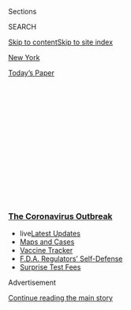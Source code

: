 <div id="app">

<div>

<div>

<div>

<div class="NYTAppHideMasthead css-1q2w90k e1suatyy0">

<div class="section css-ui9rw0 e1suatyy2">

<div class="css-eph4ug er09x8g0">

<div class="css-6n7j50">

</div>

<span class="css-1dv1kvn">Sections</span>

<div class="css-10488qs">

<span class="css-1dv1kvn">SEARCH</span>

</div>

[Skip to content](#site-content)[Skip to site index](#site-index)

</div>

<div id="masthead-section-label" class="css-1wr3we4 eaxe0e00">

[New
York](https://www.nytimes3xbfgragh.onion/section/nyregion)

</div>

<div class="css-10698na e1huz5gh0">

</div>

</div>

<div id="masthead-bar-one" class="section hasLinks css-15hmgas e1csuq9d3">

<div class="css-uqyvli e1csuq9d0">

</div>

<div class="css-1uqjmks e1csuq9d1">

</div>

<div class="css-9e9ivx">

[](https://myaccount.nytimes3xbfgragh.onion/auth/login?response_type=cookie&client_id=vi)

</div>

<div class="css-1bvtpon e1csuq9d2">

[Today’s
Paper](https://www.nytimes3xbfgragh.onion/section/todayspaper)

</div>

</div>

</div>

</div>

<div data-aria-hidden="false">

<div id="site-content" data-role="main">

<div>

<div class="css-1aor85t" style="opacity:0.000000001;z-index:-1;visibility:hidden">

<div class="css-1hqnpie">

<div class="css-epjblv">

<span class="css-17xtcya">[New
York](/section/nyregion)</span><span class="css-x15j1o">|</span><span class="css-fwqvlz">M.T.A.
Warns of Doomsday Subway Cuts Without $12 Billion in Federal
Aid</span>

</div>

<div class="css-k008qs">

<div class="css-1iwv8en">

<span class="css-18z7m18"></span>

<div>

</div>

</div>

<span class="css-1n6z4y">https://nyti.ms/3gvfhUI</span>

<div class="css-1705lsu">

<div class="css-4xjgmj">

<div class="css-4skfbu" data-role="toolbar" data-aria-label="Social Media Share buttons, Save button, and Comments Panel with current comment count" data-testid="share-tools">

  - 
  - 
  - 
  - 
    
    <div class="css-6n7j50">
    
    </div>

  - 

</div>

</div>

</div>

</div>

</div>

</div>

<div class="css-13pd83m">

<div class="css-l9svim">

### [<span class="css-pa1jbp"><span class="css-1rxm0ex">The Coronavirus</span><span class="css-1rxm0ex"> Outbreak</span></span>](https://www.nytimes3xbfgragh.onion/news-event/coronavirus?name=styln-coronavirus-national&region=TOP_BANNER&block=storyline_menu_recirc&action=click&pgtype=Article&impression_id=ab260d30-f4bf-11ea-946f-8d50c943ff29&variant=undefined)

  - <span class="css-1qkutce"><span class="css-12clwdu">live</span>[Latest
    Updates](https://www.nytimes3xbfgragh.onion/2020/09/11/world/covid-19-coronavirus.html?name=styln-coronavirus-national&region=TOP_BANNER&block=storyline_menu_recirc&action=click&pgtype=Article&impression_id=ab260d31-f4bf-11ea-946f-8d50c943ff29&variant=undefined)</span>
  - <span class="css-1qkutce">[Maps and
    Cases](https://www.nytimes3xbfgragh.onion/interactive/2020/us/coronavirus-us-cases.html?name=styln-coronavirus-national&region=TOP_BANNER&block=storyline_menu_recirc&action=click&pgtype=Article&impression_id=ab263440-f4bf-11ea-946f-8d50c943ff29&variant=undefined)</span>
  - <span class="css-1qkutce">[Vaccine
    Tracker](https://www.nytimes3xbfgragh.onion/interactive/2020/science/coronavirus-vaccine-tracker.html?name=styln-coronavirus-national&region=TOP_BANNER&block=storyline_menu_recirc&action=click&pgtype=Article&impression_id=ab263441-f4bf-11ea-946f-8d50c943ff29&variant=undefined)</span>
  - <span class="css-1qkutce">[F.D.A. Regulators’
    Self-Defense](https://www.nytimes3xbfgragh.onion/2020/09/10/us/politics/fda-coronavirus-vaccine.html?name=styln-coronavirus-national&region=TOP_BANNER&block=storyline_menu_recirc&action=click&pgtype=Article&impression_id=ab263442-f4bf-11ea-946f-8d50c943ff29&variant=undefined)</span>
  - <span class="css-1qkutce">[Surprise Test
    Fees](https://www.nytimes3xbfgragh.onion/2020/09/09/upshot/coronavirus-surprise-test-fees.html?name=styln-coronavirus-national&region=TOP_BANNER&block=storyline_menu_recirc&action=click&pgtype=Article&impression_id=ab263443-f4bf-11ea-946f-8d50c943ff29&variant=undefined)</span>

</div>

</div>

<div id="top-wrapper" class="css-1sy8kpn">

<div id="top-slug" class="css-l9onyx">

Advertisement

</div>

[Continue reading the main
story](#after-top)

<div class="ad top-wrapper" style="text-align:center;height:100%;display:block;min-height:250px">

<div id="top" class="place-ad" data-position="top" data-size-key="top">

</div>

</div>

<div id="after-top">

</div>

</div>

<div>

<div id="sponsor-wrapper" class="css-1hyfx7x">

<div id="sponsor-slug" class="css-19vbshk">

Supported by

</div>

[Continue reading the main
story](#after-sponsor)

<div id="sponsor" class="ad sponsor-wrapper" style="text-align:center;height:100%;display:block">

</div>

<div id="after-sponsor">

</div>

</div>

<div class="css-186x18t">

</div>

<div class="css-1vkm6nb ehdk2mb0">

# M.T.A. Warns of Doomsday Subway Cuts Without $12 Billion in Federal Aid

</div>

The agency, facing staggering financial losses because of the pandemic,
said it would have to reduce subway and bus service by 40 percent.

<div class="css-79elbk" data-testid="photoviewer-wrapper">

<div class="css-z3e15g" data-testid="photoviewer-wrapper-hidden">

</div>

<div class="css-1a48zt4 ehw59r15" data-testid="photoviewer-children">

![<span class="css-16f3y1r e13ogyst0" data-aria-hidden="true">The
Metropolitan Transportation Authority is facing a staggering $16.2
billion deficit through
2024.</span><span class="css-cnj6d5 e1z0qqy90" itemprop="copyrightHolder"><span class="css-1ly73wi e1tej78p0">Credit...</span><span><span>Earl
Wilson/The New York
Times</span></span></span>](https://static01.graylady3jvrrxbe.onion/images/2020/08/26/nyregion/26subway1/merlin_176122542_850a2b22-123b-4cad-b9e8-6aa1ccb71da9-articleLarge.jpg?quality=75&auto=webp&disable=upscale)

</div>

</div>

<div class="css-18e8msd">

<div class="css-vp77d3 epjyd6m0">

<div class="css-hus3qt ey68jwv0" data-aria-hidden="true">

[![Christina
Goldbaum](https://static01.graylady3jvrrxbe.onion/images/2019/11/22/reader-center/author-christina-goldbaum/author-christina-goldbaum-thumbLarge.png
"Christina Goldbaum")](https://www.nytimes3xbfgragh.onion/by/christina-goldbaum)

</div>

<div class="css-1baulvz">

By [<span class="css-1baulvz last-byline" itemprop="name">Christina
Goldbaum</span>](https://www.nytimes3xbfgragh.onion/by/christina-goldbaum)

</div>

</div>

  - 
    
    <div class="css-ld3wwf e16638kd2">
    
    Aug. 26,
    2020
    
    </div>

  - 
    
    <div class="css-4xjgmj">
    
    <div class="css-d8bdto" data-role="toolbar" data-aria-label="Social Media Share buttons, Save button, and Comments Panel with current comment count" data-testid="share-tools">
    
      - 
      - 
      - 
      - 
        
        <div class="css-6n7j50">
        
        </div>
    
      - 
    
    </div>
    
    </div>

</div>

</div>

<div class="section meteredContent css-1r7ky0e" name="articleBody" itemprop="articleBody">

<div class="css-1fanzo5 StoryBodyCompanionColumn">

<div class="css-53u6y8">

Facing a staggering financial crisis and a stalemate in Washington, the
Metropolitan Transportation Authority threatened on Wednesday to adopt a
doomsday plan if it did not receive as much as $12 billion in federal
aid, including slashing subway and bus service in New York City by 40
percent.

The plan paints a bleak picture for riders: Wait times would increase by
eight minutes on the subway and 15 minutes on buses; Long Island Rail
Road and Metro-North trains would run at 60- or 120-minute intervals.
Upgrades to the subway’s signal systems, which have been the source of
many delays, would be scrapped.

The M.T.A. — which runs the city’s subway, buses and two commuter rails
— laid out the plan as part of a broader political strategy [to
pressure
Washington](https://www.nytimes3xbfgragh.onion/2020/07/21/nyregion/mta-subway-financial-cuts.html)
to [provide
assistance](https://www.nytimes3xbfgragh.onion/2020/04/20/nyregion/nyc-mta-subway-coronavirus.html).

The agency is facing a staggering $16.2 billion deficit through 2024,
after the coronavirus pandemic wiped out its operating revenue — which
comes from fares, tolls and subsidies — virtually overnight. [Ridership
on the
subway](https://www.nytimes3xbfgragh.onion/2020/03/24/nyregion/coronavirus-nyc-mta-cuts-.html),
which plummeted by 90 percent in April, has only reached a quarter of
usual levels, even as more and more New Yorkers return to work.

</div>

</div>

<div class="css-1fanzo5 StoryBodyCompanionColumn">

<div class="css-53u6y8">

The state-run transit agency has requested $12 billion in aid to cover
its operating losses through 2021. But after negotiations over the next
stimulus package stalled this month, immediate federal support did not
appear to be forthcoming.

“The future of the M.T.A. and the future of the New York region lies
squarely in the hands of the federal government,” the authority’s
chairman, Patrick J. Foye, said on Wednesday. “Without this additional
federal funding, we will be forced to take draconian measures, the
impact of which will be felt across the system and the region for
decades to come.”

The plan, which transit officials have said the agency would not enact
before next year, is the first detailed depiction of what the sprawling
public transportation network and backbone of the New York region’s
economy could look like in the wake of the pandemic and the current
financial crisis.

Hallmark infrastructure projects, like extending the Second Avenue
Subway into Harlem and connecting commuter trains to Manhattan’s west
side at Pennsylvania Station, would be paused indefinitely. Purchasing a
new fleet of electric buses and new subway cars, as well as adding
elevators to stations to make them more accessible, would also be
indefinitely delayed.

In addition, the agency would eliminate a widely hailed program that
provides accessible vehicles on demand to paratransit customers. Fares
and tolls would be raised by one percent and one dollar, respectively,
above already scheduled increases in 2021 and 2023.

</div>

</div>

<div class="css-1fanzo5 StoryBodyCompanionColumn">

<div class="css-53u6y8">

Talks between Democrats and administration officials over the details of
another coronavirus relief package stalled earlier this month and have
remained in a political stalemate, with negotiators unable to reach an
agreement on the overall scope and price tag of the
package.

<div id="NYT_MAIN_CONTENT_1_REGION" class="css-9tf9ac">

<div>

<div id="styln-covid-updates-world" class="section interactive-content interactive-size-medium css-1ftcdic">

<div class="css-17ih8de interactive-body">

<div id="styln-briefing-block" data-asset-id="QXJ0aWNsZTpueXQ6Ly9hcnRpY2xlLzJiYjYwYTJiLTY3NjItNTg3NC1iMGVhLWY4NzRhMjE3NTQyZA==">

<div class="briefing-block-header-section">

# [Latest Updates: The Coronavirus Outbreak](https://www.nytimes3xbfgragh.onion/2020/09/11/world/covid-19-coronavirus.html?action=click&pgtype=Article&state=default&region=MAIN_CONTENT_1&context=storylines_live_updates)

<div class="briefing-block-ts">

Updated 2020-09-12T06:16:33.399Z

</div>

</div>

  - [Fauci cautions the virus could disrupt life in the U.S. until
    ‘maybe even towards the end
    of 2021.’](https://www.nytimes3xbfgragh.onion/2020/09/11/world/covid-19-coronavirus.html?action=click&pgtype=Article&state=default&region=MAIN_CONTENT_1&context=storylines_live_updates#link-dfb8a16)
  - [From Asia to Africa, China promotes its vaccine candidates to win
    friends.](https://www.nytimes3xbfgragh.onion/2020/09/11/world/covid-19-coronavirus.html?action=click&pgtype=Article&state=default&region=MAIN_CONTENT_1&context=storylines_live_updates#link-7104d154)
  - [The other way the virus will kill:
    hunger.](https://www.nytimes3xbfgragh.onion/2020/09/11/world/covid-19-coronavirus.html?action=click&pgtype=Article&state=default&region=MAIN_CONTENT_1&context=storylines_live_updates#link-393ad215)

<div class="briefing-block-footer">

<div class="briefing-block-footer-meta">

[See more
updates](https://www.nytimes3xbfgragh.onion/2020/09/11/world/covid-19-coronavirus.html?action=click&pgtype=Article&state=default&region=MAIN_CONTENT_1&context=storylines_live_updates)

</div>

<div class="briefing-block-briefinglinks">

<span>More live coverage:</span>
[Markets](https://www.nytimes3xbfgragh.onion/live/2020/09/11/business/stock-market-today-coronavirus?action=click&pgtype=Article&state=default&region=MAIN_CONTENT_1&context=storylines_live_updates)

</div>

</div>

</div>

</div>

</div>

</div>

</div>

The $3.4 trillion legislation approved by House Democrats in May
included $15.75 billion in grants for transit agencies, while the $1
trillion offer introduced by Senate Republicans last month did not
include a similar allocation in aid. It was unclear how much of that
would go to the M.T.A.

A spokesman for Senator Chuck Schumer, the minority leader and a New
York Democrat, said that the Senator is fighting for robust funding for
the transit authority in the current round of negotiations. In March,
Democratic leaders successfully secured $3.9 billion for the M.T.A. in
the first federal stimulus package.

Without funding, though, transit advocates warned that riders would feel
the effects of the proposed cuts for decades.

“Something like this, it would fundamentally change New York,” said Nick
Sifuentes, the executive director of Tri-State Transportation Campaign,
an advocacy group. “It would kick off the death spiral of people using
anything other than public transit and then transit funding would never
recover.”

<div id="NYT_MAIN_CONTENT_2_REGION" class="css-9tf9ac">

<div>

</div>

</div>

The Transport Workers Union Local 100, which represents many M.T.A.
workers, also decried the possibility of slashing the work force.

“Transit workers put this city and state on their backs and carried them
through the deadly pandemic, risking their own health and lives,” the
union’s president, Tony Utano, said in a statement. “Layoffs would be an
unimaginable shameful betrayal.”

</div>

</div>

<div class="css-1fanzo5 StoryBodyCompanionColumn">

<div class="css-53u6y8">

Making any of the drastic cuts would come at a high political cost to
Gov. Andrew M. Cuomo, who controls the M.T.A. and has in recent years
positioned himself as the only one capable of saving its subway system.

But framing possible cuts to service and fare increases as dependent on
the federal authorities may lay the groundwork for blaming Washington if
New York officials are forced to make unpopular decisions.

“Only the federal government can come to the rescue of the M.T.A. I
think it’s important we recognize that,” said Mr. Foye, the authority
chairman.

At a news conference on Wednesday, Mr. Cuomo said that the state’s own
financial crisis hampers its ability to assist the M.T.A. if federal aid
is not granted to the transit system and the state at large.

“It would be a financial catastrophe for the State of New York. There
wouldn’t be one hole in the dike, called the M.T.A., there would be 50
holes in the dike,” he said.

Earlier this month, the agency borrowed $451 million from the Federal
Reserve, becoming only the second state government borrower to use the
program. The M.T.A. has also made some initial cuts to nonessential
services, including reducing overtime and eliminating consulting
contracts, that will save the agency $540 million next year.

Still, in recent weeks the M.T.A. has come under fire for not doing more
to shore up its finances.

Financial experts and some state lawmakers have said that delaying
cost-saving measures deepens the agency’s budget hole, which worsens by
$200 million every week, and deferring conversations with legislators
about possible new revenue streams delays earnings from them.

</div>

</div>

<div class="css-1fanzo5 StoryBodyCompanionColumn">

<div class="css-53u6y8">

This, they say, risks plunging the system into an even more dire crisis
in the years to come.

“The governor and the M.T.A. seemingly think they can keep the M.T.A. on
ice permanently and that it will then just wake up one day,” said
Assemblyman Robert Carroll, a Democrat whose district covers part of
Brooklyn.

Adding to the urgency, many observers say it is unlikely that the
authority will receive as much as $12 billion from federal authorities
in the next stimulus package. The M.T.A. had originally asked the
authorities [for $3.9 billion in
April](https://www.nytimes3xbfgragh.onion/2020/03/17/nyregion/coronavirus-nyc-subway-federal-aid-.html)
to cover its operating losses through the end of this year, but now says
it needs $12 billion to cover its deficit through the end of next year.

For comparison, the American Public Transportation Association, a
lobbying group, has called for a total of $32 billion in the next
stimulus package for the country’s transit agencies.

Already, [other transit
agencies](https://www.nytimes3xbfgragh.onion/2020/07/19/us/coronavirus-public-transit.html)
around the country have begun slashing service and furloughing their
work forces. But in New York, officials have hesitated taking any
cost-saving steps that would immediately affect riders.

Historically, the agency has dug its way out of crises by cutting
service, slashing fares, acquiring new state subsidies and taking on
more debt.

But in this crisis, slashing service would lead to more packed trains,
which would risk contributing to the virus’s spread and also discourage
riders from returning to the system. Raising fares when ridership hovers
at around 25 percent of usual would yield little new revenue and burden
the lower-income New Yorkers and essential workers who make up many of
the current commuters.

Meanwhile, the state and city are facing their own fiscal emergencies,
and debt repayment already consumes nearly a quarter of the agency’s
operating budget.

</div>

</div>

<div class="css-1fanzo5 StoryBodyCompanionColumn">

<div class="css-53u6y8">

“The M.T.A. needs this huge helping of federal emergency aid to get
through the now,” said John Kaehny, executive director of Reinvent
Albany, a watchdog group. “But the future looks grim even with the
federal aid. That’s the problem.”

“It’s a transit agency that has lurched from crisis to crisis,” he
added. “Now it’s paying for decades of not restructuring where the
M.T.A. gets its operating revenue.”

Emily Cochrane contributed reporting.

</div>

</div>

</div>

<div>

</div>

<div>

</div>

<div>

</div>

<div>

<div id="bottom-wrapper" class="css-1ede5it">

<div id="bottom-slug" class="css-l9onyx">

Advertisement

</div>

[Continue reading the main
story](#after-bottom)

<div id="bottom" class="ad bottom-wrapper" style="text-align:center;height:100%;display:block;min-height:90px">

</div>

<div id="after-bottom">

</div>

</div>

</div>

</div>

</div>

## Site Index

<div>

</div>

## Site Information Navigation

  - [© <span>2020</span> <span>The New York Times
    Company</span>](https://help.nytimes3xbfgragh.onion/hc/en-us/articles/115014792127-Copyright-notice)

<!-- end list -->

  - [NYTCo](https://www.nytco.com/)
  - [Contact
    Us](https://help.nytimes3xbfgragh.onion/hc/en-us/articles/115015385887-Contact-Us)
  - [Work with us](https://www.nytco.com/careers/)
  - [Advertise](https://nytmediakit.com/)
  - [T Brand Studio](http://www.tbrandstudio.com/)
  - [Your Ad
    Choices](https://www.nytimes3xbfgragh.onion/privacy/cookie-policy#how-do-i-manage-trackers)
  - [Privacy](https://www.nytimes3xbfgragh.onion/privacy)
  - [Terms of
    Service](https://help.nytimes3xbfgragh.onion/hc/en-us/articles/115014893428-Terms-of-service)
  - [Terms of
    Sale](https://help.nytimes3xbfgragh.onion/hc/en-us/articles/115014893968-Terms-of-sale)
  - [Site
    Map](https://spiderbites.nytimes3xbfgragh.onion)
  - [Help](https://help.nytimes3xbfgragh.onion/hc/en-us)
  - [Subscriptions](https://www.nytimes3xbfgragh.onion/subscription?campaignId=37WXW)

</div>

</div>

</div>

</div>

